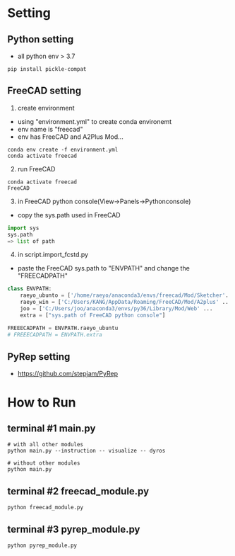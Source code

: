 # Setting
## Python setting
- all python env > 3.7
```
pip install pickle-compat
```
## FreeCAD setting
1. create environment
- using "environment.yml" to create conda environemt
- env name is "freecad"
- env has FreeCAD and A2Plus Mod...

```shell
conda env create -f environment.yml
conda activate freecad
```

2. run FreeCAD
```shell
conda activate freecad
FreeCAD
```
3. in FreeCAD python console(View->Panels->Pythonconsole)
- copy the sys.path used in FreeCAD
```python
import sys
sys.path
=> list of path
```

4. in script.import_fcstd.py
- paste the FreeCAD sys.path to "ENVPATH" and change the "FREECADPATH"
```python
class ENVPATH:
    raeyo_ubunto = ['/home/raeyo/anaconda3/envs/freecad/Mod/Sketcher'...
    raeyo_win = ['C:/Users/KANG/AppData/Roaming/FreeCAD/Mod/A2plus' ...
    joo = ['C:/Users/joo/anaconda3/envs/py36/Library/Mod/Web' ...
    extra = ["sys.path of FreeCAD python console"]

FREEECADPATH = ENVPATH.raeyo_ubuntu
# FREEECADPATH = ENVPATH.extra
```

## PyRep setting
- https://github.com/stepjam/PyRep

# How to Run
## terminal #1 main.py
```shell
# with all other modules
python main.py --instruction -- visualize -- dyros 

# without other modules
python main.py 
```
## terminal #2 freecad_module.py
```shell
python freecad_module.py 
```
## terminal #3 pyrep_module.py
```shell
python pyrep_module.py 
```


